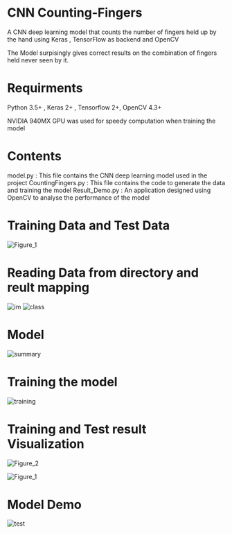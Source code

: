 # CNN Counting-Fingers
A CNN deep learning model that counts the number of fingers held up by the hand using Keras , TensorFlow as backend and OpenCV

The Model surpisingly gives correct results on the combination of fingers held never seen by it.

# Requirments

Python 3.5+ , Keras 2+ , Tensorflow 2+, OpenCV 4.3+

NVIDIA 940MX GPU was used for speedy computation when training the model 

# Contents
model.py : This file contains the CNN deep learning model used in the project
CountingFingers.py : This file contains the code to generate the data and training the model
Result_Demo.py : An application designed using OpenCV to analyse the performance of the model

# Training Data and Test Data

![Figure_1](https://user-images.githubusercontent.com/41421032/90111452-4f9b3680-dd6c-11ea-96f5-4de070e51836.png)

# Reading Data from directory and reult mapping
![im](https://user-images.githubusercontent.com/41421032/90111292-0f3bb880-dd6c-11ea-8dc4-fb6882ff1ac7.PNG)
![class](https://user-images.githubusercontent.com/41421032/90111921-f2ec4b80-dd6c-11ea-910a-eadd655fbdb9.PNG)

# Model 

![summary](https://user-images.githubusercontent.com/41421032/90111542-6b064180-dd6c-11ea-95c3-1f7866925eb0.PNG)

# Training the model

![training](https://user-images.githubusercontent.com/41421032/90111612-85d8b600-dd6c-11ea-88e7-e9efc3e638d4.PNG)

# Training and Test result Visualization 

![Figure_2](https://user-images.githubusercontent.com/41421032/90111757-ba4c7200-dd6c-11ea-9146-b8a348850b4c.png)

![Figure_1](https://user-images.githubusercontent.com/41421032/90111770-bcaecc00-dd6c-11ea-8151-0a23ee0a8fbb.png)

# Model Demo
![test](https://user-images.githubusercontent.com/41421032/90112010-131c0a80-dd6d-11ea-8918-3b3ba95dfcd7.png)
